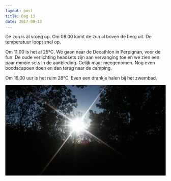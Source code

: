 ```yaml
---
layout: post
title: Dag 13
date: 2017-09-13
---
```


De zon is al vroeg op. Om 08.00 komt de zon al boven de berg uit. De temperatuur loopt snel op.<br>

Om 11.00 is het al 25°C. We gaan naar de Decathlon in Perpignan, voor de fun. De oude verlichting headsets zijn aan vervanging toe en we zien een paar mmoie sets in de aanbieding. Gelijk maar meegenomen. Nog even boodscapoen doen en dan terug naar de camping.<br>

Om 16.00 uur is het ruim 28°C. Even een drankje halen bij het zwembad.

![Opkomende zon]( https://github.com/Prudento-NL/2017-09-frankrijk/blob/master/images/dag13a.jpg)